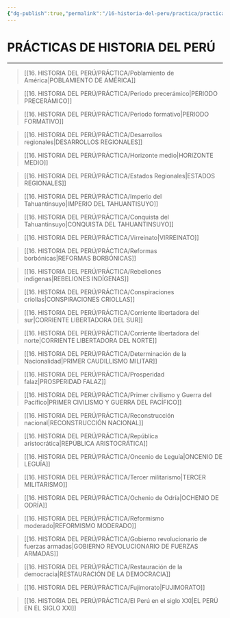 ```yaml
---
{"dg-publish":true,"permalink":"/16-historia-del-peru/practica/practica-de-historia-del-peru/","tags":["Historia","Práctica"]}
---
```


# PRÁCTICAS DE HISTORIA DEL PERÚ
---

>[[16. HISTORIA DEL PERÚ/PRÁCTICA/Poblamiento de América\|POBLAMIENTO DE AMÉRICA]]

>[[16. HISTORIA DEL PERÚ/PRÁCTICA/Periodo precerámico\|PERIODO PRECERÁMICO]]

>[[16. HISTORIA DEL PERÚ/PRÁCTICA/Periodo formativo\|PERIODO FORMATIVO]]

>[[16. HISTORIA DEL PERÚ/PRÁCTICA/Desarrollos regionales\|DESARROLLOS REGIONALES]]

>[[16. HISTORIA DEL PERÚ/PRÁCTICA/Horizonte medio\|HORIZONTE MEDIO]]

>[[16. HISTORIA DEL PERÚ/PRÁCTICA/Estados Regionales\|ESTADOS REGIONALES]]

>[[16. HISTORIA DEL PERÚ/PRÁCTICA/Imperio del Tahuantinsuyo\|IMPERIO DEL TAHUANTISUYO]]

>[[16. HISTORIA DEL PERÚ/PRÁCTICA/Conquista del Tahuantinsuyo\|CONQUISTA DEL TAHUANTINSUYO]]

>[[16. HISTORIA DEL PERÚ/PRÁCTICA/Virreinato\|VIRREINATO]]

>[[16. HISTORIA DEL PERÚ/PRÁCTICA/Reformas borbónicas\|REFORMAS BORBÓNICAS]]

>[[16. HISTORIA DEL PERÚ/PRÁCTICA/Rebeliones indígenas\|REBELIONES INDÍGENAS]]

>[[16. HISTORIA DEL PERÚ/PRÁCTICA/Conspiraciones criollas\|CONSPIRACIONES CRIOLLAS]]

>[[16. HISTORIA DEL PERÚ/PRÁCTICA/Corriente libertadora del sur\|CORRIENTE LIBERTADORA DEL SUR]]

>[[16. HISTORIA DEL PERÚ/PRÁCTICA/Corriente libertadora del norte\|CORRIENTE LIBERTADORA DEL NORTE]]

>[[16. HISTORIA DEL PERÚ/PRÁCTICA/Determinación de la Nacionalidad\|PRIMER CAUDILLISMO MILITAR]]

>[[16. HISTORIA DEL PERÚ/PRÁCTICA/Prosperidad falaz\|PROSPERIDAD FALAZ]]

>[[16. HISTORIA DEL PERÚ/PRÁCTICA/Primer civilismo y Guerra del Pacífico\|PRIMER CIVILISMO Y GUERRA DEL PACÍFICO]]

>[[16. HISTORIA DEL PERÚ/PRÁCTICA/Reconstrucción nacional\|RECONSTRUCCIÓN NACIONAL]]

>[[16. HISTORIA DEL PERÚ/PRÁCTICA/República aristocrática\|REPÚBLICA ARISTOCRÁTICA]]

>[[16. HISTORIA DEL PERÚ/PRÁCTICA/Oncenio de Leguía\|ONCENIO DE LEGUÍA]]

>[[16. HISTORIA DEL PERÚ/PRÁCTICA/Tercer militarismo\|TERCER MILITARISMO]]

>[[16. HISTORIA DEL PERÚ/PRÁCTICA/Ochenio de Odría\|OCHENIO DE ODRÍA]]

>[[16. HISTORIA DEL PERÚ/PRÁCTICA/Reformismo moderado\|REFORMISMO MODERADO]]

>[[16. HISTORIA DEL PERÚ/PRÁCTICA/Gobierno revolucionario de fuerzas armadas\|GOBIERNO REVOLUCIONARIO DE FUERZAS ARMADAS]]

>[[16. HISTORIA DEL PERÚ/PRÁCTICA/Restauración de la democracia\|RESTAURACIÓN DE LA DEMOCRACIA]]

>[[16. HISTORIA DEL PERÚ/PRÁCTICA/Fujimorato\|FUJIMORATO]]

>[[16. HISTORIA DEL PERÚ/PRÁCTICA/El Perú en el siglo XXI\|EL PERÚ EN EL SIGLO XXI]]



